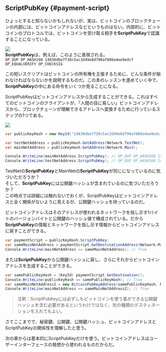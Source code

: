 ## ScriptPubKey {#payment-script}

ひょっとすると知らないかもしれないが、実は、ビットコインのブロックチェーンの内部には、ビットコインアドレスなどというものはない。内部的に、ビットコインのプロトコルでは、ビットコインを受け取る相手を**ScriptPubKey**で認識することになっている。

![](../assets/ScriptPubKey.png)  
**ScriptPubKey**は、例えば、このように表現される。  
`OP_DUP OP_HASH160 14836dbe7f38c5ac3d49e8d790af808a4ee9edcf OP_EQUALVERIFY OP_CHECKSIG`

この短いスクリプトはビットコインの所有権を主張するために、どんな条件が揃わなければならないかを説明するものだ。この本のレッスンを進めていく中で、**ScriptPubKey**の中にある命令をいくつか見ることになる。

ScriptPubKeyはビットコインアドレスから生成することができる。これはすべてのビットコインのクライアントが、「人間の目に易しい」ビットコインアドレスから、ブロックチェーンが理解できるアドレスへ変換するために行っているステップの1つである。

![](../assets/BitcoinAddressToScriptPubKey.png)

```cs
var publicKeyHash = new KeyId("14836dbe7f38c5ac3d49e8d790af808a4ee9edcf");

var testNetAddress = publicKeyHash.GetAddress(Network.TestNet);
var mainNetAddress = publicKeyHash.GetAddress(Network.Main);

Console.WriteLine(mainNetAddress.ScriptPubKey); // OP_DUP OP_HASH160 14836dbe7f38c5ac3d49e8d790af808a4ee9edcf OP_EQUALVERIFY OP_CHECKSIG
Console.WriteLine(testNetAddress.ScriptPubKey); // OP_DUP OP_HASH160 14836dbe7f38c5ac3d49e8d790af808a4ee9edcf OP_EQUALVERIFY OP_CHECKSIG
```

TestNetの**ScriptPubKey**とMainNetの**ScriptPubKey**が同じになっているのに気づいただろうか？  
そして、**ScriptPubKey**には公開鍵ハッシュが含まれているのに気づいただろうか？  
この時点では詳細には触れないでおくが、ScriptPubKeyはビットコインアドレスと全く関係がないように見えるが、公開鍵ハッシュを持っているのだ。  

ビットコインアドレスはそのアドレスが使われるネットワークを指し示す1バイトのバージョンバイトと公開鍵のハッシュ値で構成されている。だから**ScriptPubKey**の情報とネットワークを指し示す情報からビットコインアドレスに戻すことができる。

```cs
var paymentScript = publicKeyHash.ScriptPubKey;
var sameMainNetAddress = paymentScript.GetDestinationAddress(Network.Main);
Console.WriteLine(mainNetAddress == sameMainNetAddress); // True
```

または**ScriptPubKey**から公開鍵ハッシュに戻し、さらにそれからビットコインアドレスを生成することができる。

```cs
var samePublicKeyHash = (KeyId) paymentScript.GetDestination();
Console.WriteLine(publicKeyHash == samePublicKeyHash); // True
var sameMainNetAddress2 = new BitcoinPubKeyAddress(samePublicKeyHash, Network.Main);
Console.WriteLine(mainNetAddress == sameMainNetAddress2); // True
```

> 注釈：ScriptPubKeyには必ずしもビットコインを使う事ができる公開鍵ハッシュを含む必要があるというわけではなく、別の種類のデスティネーションを入れてもよい。

さてここまでで、秘密鍵、公開鍵、公開鍵ハッシュ、ビットコインアドレスとScriptPubKeyの関係性を理解したと思う。

次の章からは基本的にScriptPubKeyだけを使う。ビットコインアドレスはユーザーインターフェースの発想から使われるものだからだ。
